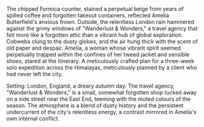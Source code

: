 The chipped Formica counter, stained a perpetual beige from years of spilled coffee and forgotten takeout containers, reflected Amelia Butterfield's anxious frown.  Outside, the relentless London rain hammered against the grimy windows of "Wanderlust & Wonders," a travel agency that felt more like a forgotten attic than a vibrant hub of global exploration.  Cobwebs clung to the dusty globes, and the air hung thick with the scent of old paper and despair.  Amelia, a woman whose vibrant spirit seemed perpetually trapped within the confines of her tweed jacket and sensible shoes, stared at the itinerary.  A meticulously crafted plan for a three-week solo expedition across the Himalayas, meticulously planned by a client who had never left the city.

Setting: London, England, a dreary autumn day.  The travel agency, "Wanderlust & Wonders," is a small, somewhat forgotten shop tucked away on a side street near the East End, teeming with the muted colours of the season. The atmosphere is a blend of dusty history and the persistent undercurrent of the city's relentless energy, a contrast mirrored in Amelia's own internal conflict.
